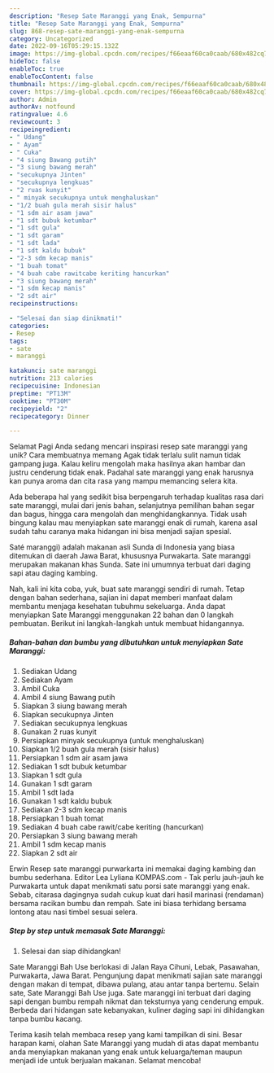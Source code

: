```yaml
---
description: "Resep Sate Maranggi yang Enak, Sempurna"
title: "Resep Sate Maranggi yang Enak, Sempurna"
slug: 868-resep-sate-maranggi-yang-enak-sempurna
category: Uncategorized
date: 2022-09-16T05:29:15.132Z
image: https://img-global.cpcdn.com/recipes/f66eaaf60ca0caab/680x482cq70/sate-maranggi-foto-resep-utama.jpg
hideToc: false
enableToc: true
enableTocContent: false
thumbnail: https://img-global.cpcdn.com/recipes/f66eaaf60ca0caab/680x482cq70/sate-maranggi-foto-resep-utama.jpg
cover: https://img-global.cpcdn.com/recipes/f66eaaf60ca0caab/680x482cq70/sate-maranggi-foto-resep-utama.jpg
author: Admin
authorAv: notfound
ratingvalue: 4.6
reviewcount: 3
recipeingredient:
- " Udang"
- " Ayam"
- " Cuka"
- "4 siung Bawang putih"
- "3 siung bawang merah"
- "secukupnya Jinten"
- "secukupnya lengkuas"
- "2 ruas kunyit"
- " minyak secukupnya untuk menghaluskan"
- "1/2 buah gula merah sisir halus"
- "1 sdm air asam jawa"
- "1 sdt bubuk ketumbar"
- "1 sdt gula"
- "1 sdt garam"
- "1 sdt lada"
- "1 sdt kaldu bubuk"
- "2-3 sdm kecap manis"
- "1 buah tomat"
- "4 buah cabe rawitcabe keriting hancurkan"
- "3 siung bawang merah"
- "1 sdm kecap manis"
- "2 sdt air"
recipeinstructions:

- "Selesai dan siap dinikmati!"
categories:
- Resep
tags:
- sate
- maranggi

katakunci: sate maranggi 
nutrition: 213 calories
recipecuisine: Indonesian
preptime: "PT13M"
cooktime: "PT30M"
recipeyield: "2"
recipecategory: Dinner

---
```



Selamat Pagi Anda sedang mencari inspirasi resep sate maranggi yang unik? Cara membuatnya memang Agak tidak terlalu sulit namun tidak gampang juga. Kalau keliru mengolah maka hasilnya akan hambar dan justru cenderung tidak enak. Padahal sate maranggi yang enak harusnya kan punya aroma dan cita rasa yang mampu memancing selera kita.


Ada beberapa hal yang sedikit bisa berpengaruh terhadap kualitas rasa dari sate maranggi, mulai dari jenis bahan, selanjutnya pemilihan bahan segar dan bagus, hingga cara mengolah dan menghidangkannya. Tidak usah bingung kalau mau menyiapkan sate maranggi enak di rumah, karena asal sudah tahu caranya maka hidangan ini bisa menjadi sajian spesial.

Saté maranggi) adalah makanan asli Sunda di Indonesia yang biasa ditemukan di daerah Jawa Barat, khususnya Purwakarta. Sate maranggi merupakan makanan khas Sunda. Sate ini umumnya terbuat dari daging sapi atau daging kambing.


Nah, kali ini kita coba, yuk, buat sate maranggi sendiri di rumah. Tetap dengan bahan sederhana, sajian ini dapat memberi manfaat dalam membantu menjaga kesehatan tubuhmu sekeluarga. Anda dapat menyiapkan Sate Maranggi menggunakan 22 bahan dan 0 langkah pembuatan. Berikut ini langkah-langkah untuk membuat hidangannya.

<!--inarticleads1-->

##### Bahan-bahan dan bumbu yang dibutuhkan untuk menyiapkan Sate Maranggi:

1. Sediakan  Udang
1. Sediakan  Ayam
1. Ambil  Cuka
1. Ambil 4 siung Bawang putih
1. Siapkan 3 siung bawang merah
1. Siapkan secukupnya Jinten
1. Sediakan secukupnya lengkuas
1. Gunakan 2 ruas kunyit
1. Persiapkan  minyak secukupnya (untuk menghaluskan)
1. Siapkan 1/2 buah gula merah (sisir halus)
1. Persiapkan 1 sdm air asam jawa
1. Sediakan 1 sdt bubuk ketumbar
1. Siapkan 1 sdt gula
1. Gunakan 1 sdt garam
1. Ambil 1 sdt lada
1. Gunakan 1 sdt kaldu bubuk
1. Sediakan 2-3 sdm kecap manis
1. Persiapkan 1 buah tomat
1. Sediakan 4 buah cabe rawit/cabe keriting (hancurkan)
1. Persiapkan 3 siung bawang merah
1. Ambil 1 sdm kecap manis
1. Siapkan 2 sdt air


Erwin Resep sate maranggi purwarkarta ini memakai daging kambing dan bumbu sederhana. Editor Lea Lyliana KOMPAS.com - Tak perlu jauh-jauh ke Purwakarta untuk dapat menikmati satu porsi sate maranggi yang enak. Sebab, citarasa dagingnya sudah cukup kuat dari hasil marinasi (rendaman) bersama racikan bumbu dan rempah. Sate ini biasa terhidang bersama lontong atau nasi timbel sesuai selera. 

<!--inarticleads2-->

##### Step by step untuk memasak Sate Maranggi:


1. Selesai dan siap dihidangkan!

Sate Maranggi Bah Use berlokasi di Jalan Raya Cihuni, Lebak, Pasawahan, Purwakarta, Jawa Barat. Pengunjung dapat menikmati sajian sate maranggi dengan makan di tempat, dibawa pulang, atau antar tanpa bertemu. Selain sate, Sate Maranggi Bah Use juga. Sate maranggi ini terbuat dari daging sapi dengan bumbu rempah nikmat dan teksturnya yang cenderung empuk. Berbeda dari hidangan sate kebanyakan, kuliner daging sapi ini dihidangkan tanpa bumbu kacang. 

Terima kasih telah membaca resep yang kami tampilkan di sini. Besar harapan kami, olahan Sate Maranggi yang mudah di atas dapat membantu anda menyiapkan makanan yang enak untuk keluarga/teman maupun menjadi ide untuk berjualan makanan. Selamat mencoba!
